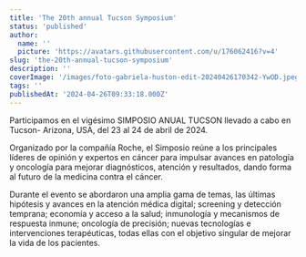 ```yaml
---
title: 'The 20th annual Tucson Symposium'
status: 'published'
author:
  name: ''
  picture: 'https://avatars.githubusercontent.com/u/176062416?v=4'
slug: 'the-20th-annual-tucson-symposium'
description: ''
coverImage: '/images/foto-gabriela-huston-edit-20240426170342-YwOD.jpeg'
tags: ''
publishedAt: '2024-04-26T09:33:18.000Z'
---
```


Participamos en el vigésimo SIMPOSIO ANUAL TUCSON llevado a cabo en Tucson- Arizona, USA, del 23 al 24 de abril de 2024.

Organizado por la compañía Roche, el Simposio reúne a los principales líderes de opinión y expertos en cáncer para impulsar avances en patología y oncología para mejorar diagnósticos, atención y resultados, dando forma al futuro de la medicina contra el cáncer.

Durante el evento se abordaron una amplia gama de temas, las últimas hipótesis y avances en la atención médica digital; screening y detección temprana; economía y acceso a la salud; inmunología y mecanismos de respuesta inmune; oncología de precisión; nuevas tecnologías e intervenciones terapéuticas, todas ellas con el objetivo singular de mejorar la vida de los pacientes.